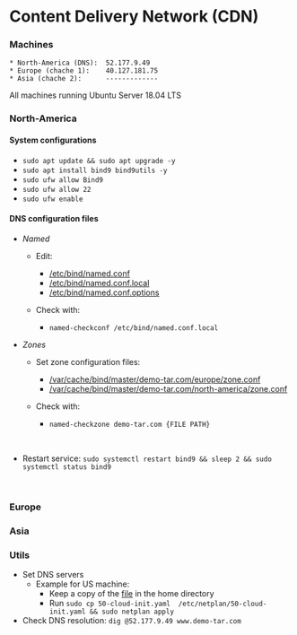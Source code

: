 # Content Delivery Network (CDN)

### Machines
    * North-America (DNS):  52.177.9.49
    * Europe (chache 1):    40.127.181.75
    * Asia (chache 2):      -------------

All machines running Ubuntu Server 18.04 LTS 

### North-America

#### System configurations
* `sudo apt update && sudo apt upgrade -y`
* `sudo apt install bind9 bind9utils -y`
* `sudo ufw allow Bind9`
* `sudo ufw allow 22`
* `sudo ufw enable`
   
#### DNS configuration files
* <i>Named</i>
    * Edit:
        * [/etc/bind/named.conf](backup/named.conf)
        * [/etc/bind/named.conf.local](backup/named.conf.local)
        * [/etc/bind/named.conf.options](backup/named.conf.options)
        
    * Check with:
        * `named-checkconf /etc/bind/named.conf.local`

    
* <i>Zones</i>
    * Set  zone configuration files:     
        * [/var/cache/bind/master/demo-tar.com/europe/zone.conf](backup/europe-zone.conf)
        * [/var/cache/bind/master/demo-tar.com/north-america/zone.conf](backup/north-america-zone.conf)
        
    * Check with:
        * `named-checkzone demo-tar.com {FILE PATH}`
<br>
        
* Restart service: `sudo systemctl restart bind9 && sleep 2 && sudo systemctl status bind9`                
<br>

### Europe

### Asia


### Utils
* Set DNS servers <br>
    * Example for US machine:
        * Keep a copy of the [file](backup/set%20servers.yaml) in the home directory
        * Run `sudo cp 50-cloud-init.yaml  /etc/netplan/50-cloud-init.yaml && sudo netplan apply`
* Check DNS resolution: `dig @52.177.9.49 www.demo-tar.com`